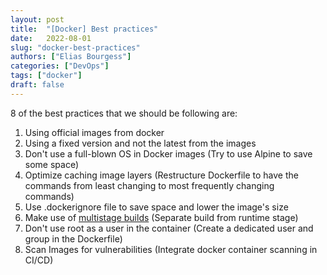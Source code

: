 ```yaml
---
layout: post
title:  "[Docker] Best practices"
date:   2022-08-01
slug: "docker-best-practices"
authors: ["Elias Bourgess"]
categories: ["DevOps"]
tags: ["docker"]
draft: false
---
```


8 of the best practices that we should be following are:

1.  Using official images from docker
2.  Using a fixed version and not the latest from the images
3.  Don't use a full-blown OS in Docker images (Try to use Alpine to save some space)
4.  Optimize caching image layers (Restructure Dockerfile to have the commands from least changing to most frequently changing commands)
5.  Use .dockerignore file to save space and lower the image's size
6.  Make use of [multistage builds](https://docs.docker.com/develop/develop-images/multistage-build/) (Separate build from runtime stage)
7.  Don't use root as a user in the container (Create a dedicated user and group in the Dockerfile)
8.  Scan Images for vulnerabilities (Integrate docker container scanning in CI/CD)
